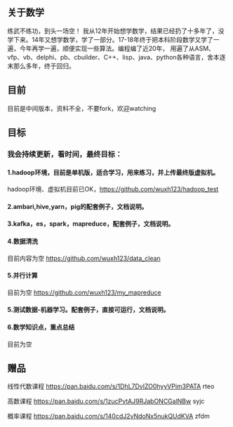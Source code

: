 ## 关于数学
  练武不练功，到头一场空！
  我从12年开始想学数学，结果已经扔了十多年了，没学下来。14年又想学数学，学了一部分。17-18年终于把本科阶段数学又学了一遍，今年再学一遍，顺便实现一些算法。编程编了近20年， 用遍了从ASM、vfp、vb、delphi、pb、cbuilder、C++、lisp、java、python各种语言，舍本逐末那么多年，终于回归。
  
## 目前
  目前是中间版本，资料不全，不要fork，欢迎watching

## 目标
### 我会持续更新，看时间，最终目标：
#### 1.hadoop环境，目前是单机版，适合学习，用来练习，并上传最终版虚拟机。
  hadoop环境、虚拟机目前已OK，https://github.com/wuxh123/hadoop_test  
#### 2.ambari,hive,yarn，pig的配套例子，文档说明。
#### 3.kafka，es，spark，mapreduce，配套例子，文档说明。
#### 4.数据清洗
  目前内容为空   https://github.com/wuxh123/data_clean
#### 5.并行计算
  目前为空      https://github.com/wuxh123/my_mapreduce
#### 5.测试数据-机器学习。配套例子，直接可运行，文档说明。
#### 6.数学知识点，重点总结
  目前为空
  
## 赠品
线性代数课程
https://pan.baidu.com/s/1DhL7DvlZO0hyyVPim3PATA
rteo

高数课程
https://pan.baidu.com/s/1zucPvtAJ9RJabONCGalNBw
syjc

概率课程
https://pan.baidu.com/s/140cdJ2vNdoNx5nukQUdKVA
zfdm

  
